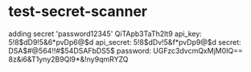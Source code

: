 # test-secret-scanner

adding secret 'password12345'
QiTApb3TaTh2lt9
api_key: 5!8$dD9!5&6*pvDp6@$d
api_secret: 5!8$dDv!5&f*pvDp9@$d
secret: DSA$#@564!!#$54DSAFbDS5$
password: UGFzc3dvcmQxMjM0IQ==
8z&i6&T1yny2B9Ql9*&!ny9qmRYZQ